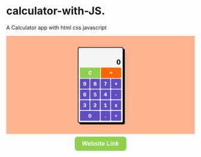 # calculator-with-JS.

A Calculator app with html css javascript

<p align="center">
    <img src="calculator-with-js.jpeg"  alt="calculator-with-js" />
    <br>
    <a href="https://satyabrata-saha.github.io/calculator-with-js/">
    <button style="
    background-color: #8FD14F;
    border: none;
    font-weight: 800;
    color: white;
    padding: 10px 20px;
    font-size: 16px;
    margin: 4px 2px; 
    cursor: pointer;
    border-radius: 8px; 
" 
    onmouseover="this.style.backgroundColor='#45a049'"
    onmouseout="this.style.backgroundColor='#4CAF50'">
    Website Link
    </button>
    </a>
</p>

